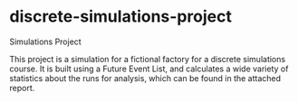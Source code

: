 # discrete-simulations-project
Simulations Project

This project is a simulation for a fictional factory for a discrete simulations course. It is built using a Future Event List, and calculates a wide variety of statistics about the runs for analysis, which can be found in the attached report.  
